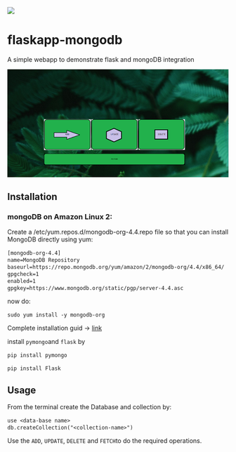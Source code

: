 ![](https://img.shields.io/badge/Python-3-green?style=for-the-badge)

# flaskapp-mongodb

A simple webapp to demonstrate flask and mongoDB integration

![](static/webmage.png)

## Installation 

### mongoDB on Amazon Linux 2:

Create a /etc/yum.repos.d/mongodb-org-4.4.repo file so that you can install MongoDB directly using yum:

```
[mongodb-org-4.4]
name=MongoDB Repository
baseurl=https://repo.mongodb.org/yum/amazon/2/mongodb-org/4.4/x86_64/
gpgcheck=1
enabled=1
gpgkey=https://www.mongodb.org/static/pgp/server-4.4.asc
```

now  do:

```
sudo yum install -y mongodb-org
```

Complete installation guid -> [link](https://docs.mongodb.com/manual/administration/install-community/)

install `pymongo`and `flask` by 

```
pip install pymongo
```

```
pip install Flask
```

## Usage

From the terminal create the Database and collection by:

```
use <data-base name>
db.createCollection("<collection-name>")
```

Use the `ADD`, `UPDATE`, `DELETE` and `FETCH`to do the required operations.
